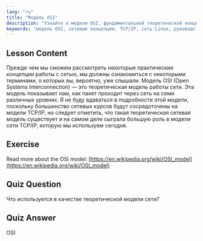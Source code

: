 ```yaml
---
lang: "ru"
title: "Модель OSI"
description: "Узнайте о модели OSI, фундаментальной теоретической концепции работы с сетью. Поймите ее 7 уровней и отношение к TCP/IP. Важное руководство по работе с сетью Linux для начинающих."
keywords: "модель OSI, сетевые концепции, TCP/IP, сеть Linux, руководство для начинающих, сетевые уровни, теоретическая модель"
---
```


## Lesson Content

Прежде чем мы сможем рассмотреть некоторые практические концепции работы с сетью, мы должны ознакомиться с некоторыми терминами, о которых вы, вероятно, уже слышали. Модель OSI (Open Systems Interconnection) — это теоретическая модель работы сети. Эта модель показывает нам, как пакет проходит через сеть на семи различных уровнях. Я не буду вдаваться в подробности этой модели, поскольку большинство сетевых курсов будут сосредоточены на модели TCP/IP, но следует отметить, что такая теоретическая сетевая модель существует и на самом деле сыграла большую роль в модели сети TCP/IP, которую мы используем сегодня.

## Exercise

Read more about the OSI model: [https://en.wikipedia.org/wiki/OSI_model](https://en.wikipedia.org/wiki/OSI_model)

## Quiz Question

Что используется в качестве теоретической модели сети?

## Quiz Answer

OSI
